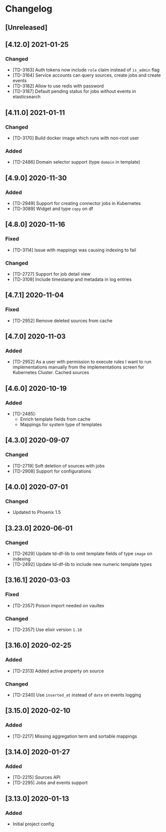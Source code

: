 # Changelog

## [Unreleased]

## [4.12.0] 2021-01-25

### Changed

- [TD-3163] Auth tokens now include `role` claim instead of `is_admin` flag
- [TD-3164] Service accounts can query sources, create jobs and create events
- [TD-3182] Allow to use redis with password
- [TD-3187] Default pending status for jobs without events in elasticsearch

## [4.11.0] 2021-01-11

### Changed

- [TD-3170] Build docker image which runs with non-root user

### Added

- [TD-2486] Domain selector support (type `domain` in template)

## [4.9.0] 2020-11-30

### Added

- [TD-2949] Support for creating connector jobs in Kubernetes
- [TD-3089] Widget and type `copy` on df

## [4.8.0] 2020-11-16

### Fixed

- [TD-3114] Issue with mappings was causing indexing to fail

### Changed

- [TD-2727] Support for job detail view
- [TD-3109] Include timestamp and metadata in log entries

## [4.7.1] 2020-11-04

### Fixed

- [TD-2952] Remove deleted sources from cache

## [4.7.0] 2020-11-03

### Added

- [TD-2952] As a user with permission to execute rules I want to run
  implementations manually from the implementations screen for Kubernetes
  Cluster. Cached sources

## [4.6.0] 2020-10-19

### Added

- [TD-2485]:
  - Enrich template fields from cache
  - Mappings for system type of templates

## [4.3.0] 2020-09-07

### Changed

- [TD-2719] Soft deletion of sources with jobs
- [TD-2908] Support for configurations

## [4.0.0] 2020-07-01

### Changed

- Updated to Phoenix 1.5

## [3.23.0] 2020-06-01

### Changed

- [TD-2629] Update td-df-lib to omit template fields of type `image` on indexing
- [TD-2492] Update td-df-lib to include new numeric template types

## [3.16.1] 2020-03-03

### Fixed

- [TD-2357] Poison import needed on vaultex

### Changed

- [TD-2357] Use elixir version `1.10`

## [3.16.0] 2020-02-25

### Added

- [TD-2313] Added active property on source

### Changed

- [TD-2340] Use `inserted_at` instead of `date` on events logging

## [3.15.0] 2020-02-10

### Added

- [TD-2217] Missing aggregation term and sortable mappings

## [3.14.0] 2020-01-27

### Added

- [TD-2215] Sources API
- [TD-2295] Jobs and events support

## [3.13.0] 2020-01-13

### Added

- Initial project config
